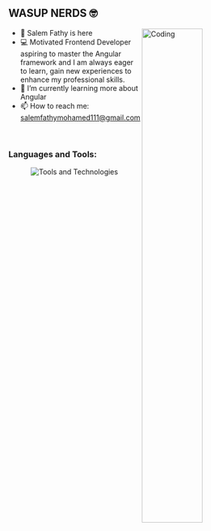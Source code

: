 ## WASUP NERDS 🤓

<ul dir="auto"> 
 <img align="right" alt="Coding" src="https://media2.giphy.com/media/v1.Y2lkPTc5MGI3NjExaXpud2JxamVpYjFsNWQ2d3VlOTZoNGxpMDVxYTZneHNmbHVkMmRvZiZlcD12MV9pbnRlcm5hbF9naWZfYnlfaWQmY3Q9Zw/l0HlSH2gsSrxJySnS/giphy.gif" style="width: 50%; display: inline-block;" />
 <li>👋 Salem Fathy is here</li> 
 <li>💻 Motivated Frontend Developer aspiring to master the Angular framework and I am always eager to learn, gain new experiences to enhance my professional skills.</li>
 <li>🌱 I’m currently learning more about Angular</li>
 <li>📫 How to reach me: <a href="mailto:salemfathymohamed111@gmail.com">salemfathymohamed111@gmail.com</a></li>
</ul>
<br>
<h3 align="left">Languages and Tools:</h3>
<p align="center">
  <img src="https://skillicons.dev/icons?i=angular,bootstrap,css,html,js,github,postman,ts" alt="Tools and Technologies" style="max-width: 80%;"/>
</p>
